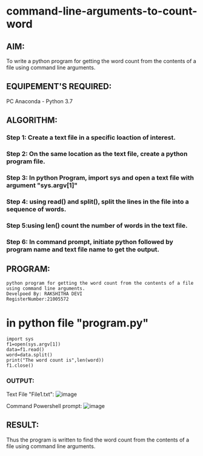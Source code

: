 # command-line-arguments-to-count-word
## AIM:
To write a python program for getting the word count from the contents of a file using command line arguments.
## EQUIPEMENT'S REQUIRED: 
PC
Anaconda - Python 3.7
## ALGORITHM: 
### Step 1: Create a text file in a specific loaction of interest.
### Step 2: On the same location as the text file, create a python program file.
### Step 3: In python Program, import sys and open a text file with argument "sys.argv[1]"
### Step 4: using read() and split(), split the lines in the file into a sequence of words.
### Step 5:using len() count the number of words in the text file.
### Step 6: In command prompt, initiate python followed by program name and text file name to get the output.

## PROGRAM:
```
python program for getting the word count from the contents of a file using command line arguments.
Develpoed By: RAKSHITHA DEVI
RegisterNumber:21005572
```
# in python file "program.py"
```
import sys
f1=open(sys.argv[1])
data=f1.read()
word=data.split()
print("The word count is",len(word))
f1.close()
```
### OUTPUT:
Text File "File1.txt":
![image](https://user-images.githubusercontent.com/94165326/153735949-b6ccc239-3e9a-418a-9e35-08278d7fd1f9.png)


Command Powershell prompt:
![image](https://user-images.githubusercontent.com/94165326/153735965-b5b3e572-539f-4ba9-95c6-cd9de0914690.png)





## RESULT:
Thus the program is written to find the word count from the contents of a file using command line arguments.
